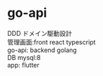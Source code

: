 # go-api
DDD ドメイン駆動設計<br>
管理画面:front react typescript<br>
go-api: backend golang<br>
DB mysql:8<br>
app: flutter
